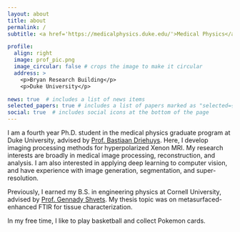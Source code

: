```yaml
---
layout: about
title: about
permalink: /
subtitle: <a href='https://medicalphysics.duke.edu/'>Medical Physics</a>. Duke University.

profile:
  align: right
  image: prof_pic.png
  image_circular: false # crops the image to make it circular
  address: >
    <p>Bryan Research Building</p>
    <p>Duke University</p>

news: true  # includes a list of news items
selected_papers: true # includes a list of papers marked as "selected={true}"
social: true  # includes social icons at the bottom of the page
---
```


I am a fourth year Ph.D. student in the medical physics graduate program at Duke University, advised by [Prof. Bastiaan Driehuys](https://sites.duke.edu/driehuyslab/). Here, I develop imaging processing methods for hyperpolarized Xenon MRI. My research interests are broadly in medical image processing, reconstruction, and analysis. I am also interested in applying deep learning to computer vision, and have experience with image generation, segmentation, and super-resolution.

Previously, I earned my B.S. in engineering physics at Cornell University, advised by [Prof. Gennady Shvets](https://shvets.aep.cornell.edu/). My thesis topic was on metasurfaced-enhanced FTIR for tissue characterization.

In my free time, I like to play basketball and collect Pokemon cards.